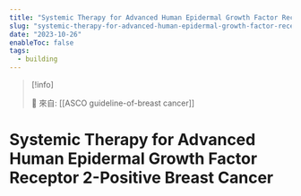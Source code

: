 ```yaml
---
title: "Systemic Therapy for Advanced Human Epidermal Growth Factor Receptor 2-Positive Breast Cancer"
slug: "systemic-therapy-for-advanced-human-epidermal-growth-factor-receptor-positive-breast-cancer"
date: "2023-10-26"
enableToc: false
tags:
  - building
---
```


> [!info]
>
> 🌱 來自: [[ASCO guideline-of-breast cancer]]

# Systemic Therapy for Advanced Human Epidermal Growth Factor Receptor 2-Positive Breast Cancer
